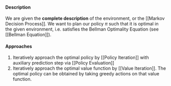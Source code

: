 #### Description
We are given the **complete description** of the environment, or the [[Markov Decision Process]]. We want to plan our policy $\pi$ such that it is optimal in the given environment, i.e. satisfies the Bellman Optimality Equation (see [[Bellman Equation]]).

#### Approaches
1. Iteratively approach the optimal policy by [[Policy Iteration]] with auxiliary prediction step via [[Policy Evaluation]]
2. Iteratively approach the optimal value function by [[Value Iteration]]. The optimal policy can be obtained by taking greedy actions on that value function.